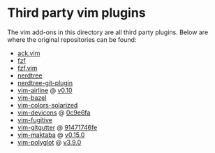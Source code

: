 # Third party vim plugins

The vim add-ons in this directory are all third party plugins.
Below are where the original repositories can be found:

* [ack.vim](https://github.com/mileszs/ack.vim)
* [fzf](https://github.com/junegunn/fzf)
* [fzf.vim](https://github.com/junegunn/fzf.vim)
* [nerdtree](https://github.com/scrooloose/nerdtree)
* [nerdtree-git-plugin](https://github.com/Xuyuanp/nerdtree-git-plugin)
* [vim-airline](https://github.com/vim-airline/vim-airline) @ [v0.10](https://github.com/vim-airline/vim-airline/releases/tag/v0.10)
* [vim-bazel](https://github.com/bazelbuild/vim-bazel)
* [vim-colors-solarized](https://github.com/altercation/vim-colors-solarized)
* [vim-devicons](https://github.com/ryanoasis/vim-devicons) @ [0c9e6fa](https://github.com/ryanoasis/vim-devicons/tree/0c9e6faaf246767c850eb92f48c4bdc068cdf235)
* [vim-fugitive](https://github.com/tpope/vim-fugitive)
* [vim-gitgutter](https://github.com/airblade/vim-gitgutter) @ [91471746fe](https://github.com/airblade/vim-gitgutter/tree/91471746fe687ee867877508dfd809460dab5698)
* [vim-maktaba](https://github.com/google/vim-maktaba) @ [v0.15.0](https://github.com/google/vim-maktaba/releases/tag/v0.15.0)
* [vim-polyglot](https://github.com/sheerun/vim-polyglot) @ [v3.9.0](https://github.com/sheerun/vim-polyglot/releases/tag/v3.9.0)
